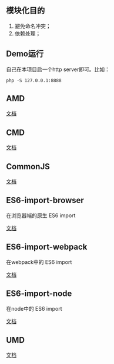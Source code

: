 模块化目的
---
1. 避免命名冲突；
2. 依赖处理；

Demo运行
---
自己在本项目启一个http server即可。比如：
```shell
php -S 127.0.0.1:8888
```

AMD
---
[文档](https://github.com/CodeLittlePrince/js-modules/tree/master/AMD)

CMD
---
[文档](https://github.com/CodeLittlePrince/js-modules/tree/master/CMD)

CommonJS
---
[文档](https://github.com/CodeLittlePrince/js-modules/tree/master/CommonJS)

ES6-import-browser
---
在浏览器端的原生 ES6 import

[文档](https://github.com/CodeLittlePrince/js-modules/tree/master/ES6-import)

ES6-import-webpack
---
在webpack中的 ES6 import

[文档](https://github.com/CodeLittlePrince/js-modules/tree/master/ES6-import-webpack)

ES6-import-node
---
在node中的 ES6 import

[文档](https://github.com/CodeLittlePrince/js-modules/tree/master/ES6-import-node)

UMD
---
[文档](https://github.com/CodeLittlePrince/js-modules/tree/master/UMD)
